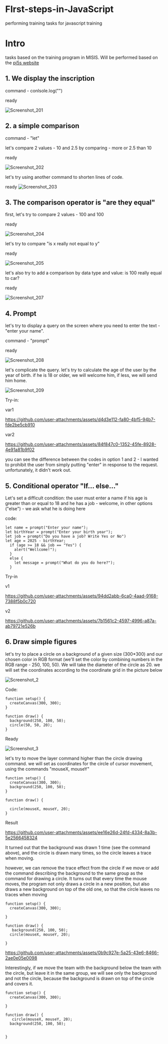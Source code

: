 # FIrst-steps-in-JavaScript
performing training tasks for javascript training

# Intro

tasks based on the training program in MISIS. Will be performed based on the [pj5s website](https://editor.p5js.org/)

## 1. We display the inscription

command - conlsole.log("")

ready

![Screenshot_201](https://github.com/user-attachments/assets/ae508f67-5181-4056-a372-e10689fc18e7)

## 2. a simple comparison

command - "let"

let's compare 2 values - 10 and 2.5 by comparing - more or 2.5 than 10

ready

![Screenshot_202](https://github.com/user-attachments/assets/2ca46258-3334-48f7-a4c6-f43db32e25fb)

let's try using another command to shorten lines of code.

ready
![Screenshot_203](https://github.com/user-attachments/assets/14282c06-07da-4c96-b05f-37c0255da359)

## 3. The comparison operator is "are they equal"

first, let's try to compare 2 values - 100 and 100

ready

![Screenshot_204](https://github.com/user-attachments/assets/5628e521-4b5a-41d8-93f8-0830479a4fde)

let's try to compare "is x really not equal to y"

ready

![Screenshot_205](https://github.com/user-attachments/assets/832fb03c-5abd-4fa1-a78e-41162fda151e)

let's also try to add a comparison by data type and value: is 100 really equal to car?

ready

![Screenshot_207](https://github.com/user-attachments/assets/adab651b-1a8f-40f6-8a84-07c8d2659b93)

## 4. Prompt

let's try to display a query on the screen where you need to enter the text - "enter your name".

command - "prompt"

ready

![Screenshot_208](https://github.com/user-attachments/assets/b8a8b7c3-5671-4e10-bd3a-b2e3d13d2436)

let's complicate the query. let's try to calculate the age of the user by the year of birth. if he is 18 or older, we will welcome him, if less, we will send him home.

![Screenshot_209](https://github.com/user-attachments/assets/3da8f746-b3f1-4619-828a-fb74b79438e3)

Try-in:

var1

https://github.com/user-attachments/assets/d4d3e112-fa80-4bf5-94b7-fde2be5cb910

var2

https://github.com/user-attachments/assets/84f847c0-1352-45fe-8928-4e91a81b9f02

you can see the difference between the codes in option 1 and 2 - I wanted to prohibit the user from simply putting "enter" in response to the request. unfortunately, it didn't work out.

## 5. Conditional operator "If... else..."

Let's set a difficult condition: the user must enter a name if his age is greater than or equal to 18 and he has a job - welcome, in other options ("else") - we ask what he is doing here

code:
```
let name = prompt("Enter your name");
let birthYear = prompt("Enter your birth year");
let job = prompt("Do you have a job? Write Yes or No")
let age = 2025 - birthYear;
  if (age >= 18 && job == "Yes") {
    alert("Wellcome!");
  }
  else {
    let message = prompt("What do you do here?");
  }
```

Try-in

v1



https://github.com/user-attachments/assets/94dd2abb-6ca0-4aad-9168-7388f5b0c720

v2



https://github.com/user-attachments/assets/7b1561c2-4597-4996-a87a-ab79721e526b

## 6. Draw simple figures

let's try to place a circle on a background of a given size (300*300) and our chosen color in RGB format (we'll set the color by combining numbers in the RGB range - 250, 100, 50). We will take the diameter of the circle as 20. we will set the coordinates according to the coordinate grid in the picture below

![Screenshot_2](https://github.com/user-attachments/assets/34a08ddc-6ead-41ad-9aee-910a6182a667)

Code:
```
function setup() {
  createCanvas(300, 300);
}

function draw() {
  background(250, 100, 50);
  circle(50, 50, 20);
}
```
Ready

![Screenshot_3](https://github.com/user-attachments/assets/21cf1630-5122-4de6-82a1-b1d38053dc1c)

let's try to move the layer command higher than the circle drawing command. we will set as coordinates for the circle of cursor movement, using the commands "mouseX, mouseY"
```
function setup() {
  createCanvas(300, 300);
  background(250, 100, 50);
}

function draw() {
  
  circle(mouseX, mouseY, 20);
}
```
Result



https://github.com/user-attachments/assets/ee16e26d-24fd-4334-8a3b-5e2566458324

It turned out that the background was drawn 1 time (see the command above), and the circle is drawn many times, so the circle leaves a trace when moving.

however, we can remove the trace effect from the circle if we move or add the command describing the background to the same group as the command for drawing a circle. It turns out that every time the mouse moves, the program not only draws a circle in a new position, but also draws a new background on top of the old one, so that the circle leaves no traces when moving

```
function setup() {
  createCanvas(300, 300);
  
}

function draw() {
   background(250, 100, 50);
  circle(mouseX, mouseY, 20);

}
```



https://github.com/user-attachments/assets/0b9c927e-5a25-43e6-8466-2ae0e05e0098

Interestingly, if we move the team with the background below the team with the circle, but leave it in the same group, we will see only the background and not the circle, because the background is drawn on top of the circle and covers it.

```
function setup() {
  createCanvas(300, 300);
  
}

function draw() {
   circle(mouseX, mouseY, 20);
  background(250, 100, 50);
  

}
```










  





